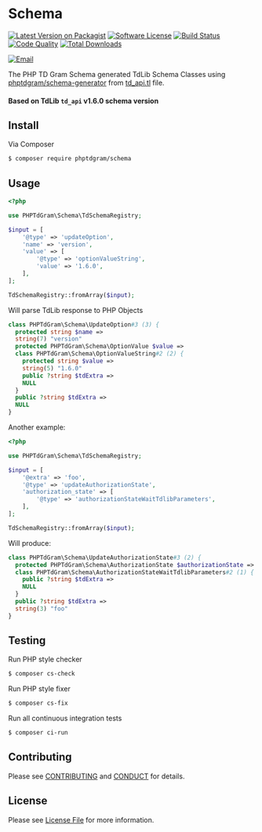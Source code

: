 # Schema

[![Latest Version on Packagist][ico-version]][link-packagist]
[![Software License][ico-license]](LICENSE)
[![Build Status][ico-travis]][link-travis]
[![Code Quality][ico-quality]][link-scrutinizer]
[![Total Downloads][ico-downloads]][link-downloads]

[![Email][ico-email]][link-email]

The PHP TD Gram Schema generated TdLib Schema Classes using [phptdgram/schema-generator][link-generator] from [td_api.tl][link-td-api] file.

#### Based on TdLib `td_api` v1.6.0 schema version

## Install

Via Composer

```bash
$ composer require phptdgram/schema
```

## Usage

```php
<?php

use PHPTdGram\Schema\TdSchemaRegistry;

$input = [
    '@type' => 'updateOption',
    'name' => 'version',
    'value' => [
        '@type' => 'optionValueString',
        'value' => '1.6.0',
    ],
];

TdSchemaRegistry::fromArray($input);
```

Will parse TdLib response to PHP Objects

```php
class PHPTdGram\Schema\UpdateOption#3 (3) {
  protected string $name =>
  string(7) "version"
  protected PHPTdGram\Schema\OptionValue $value =>
  class PHPTdGram\Schema\OptionValueString#2 (2) {
    protected string $value =>
    string(5) "1.6.0"
    public ?string $tdExtra =>
    NULL
  }
  public ?string $tdExtra =>
  NULL
}
```

Another example:

```php
<?php

use PHPTdGram\Schema\TdSchemaRegistry;

$input = [
    '@extra' => 'foo',
    '@type' => 'updateAuthorizationState',
    'authorization_state' => [
        '@type' => 'authorizationStateWaitTdlibParameters',
    ],
];

TdSchemaRegistry::fromArray($input);
```

Will produce:

```php
class PHPTdGram\Schema\UpdateAuthorizationState#3 (2) {
  protected PHPTdGram\Schema\AuthorizationState $authorizationState =>
  class PHPTdGram\Schema\AuthorizationStateWaitTdlibParameters#2 (1) {
    public ?string $tdExtra =>
    NULL
  }
  public ?string $tdExtra =>
  string(3) "foo"
}
```

## Testing

Run PHP style checker

```bash
$ composer cs-check
```

Run PHP style fixer

```bash
$ composer cs-fix
```

Run all continuous integration tests

```bash
$ composer ci-run
```

## Contributing

Please see [CONTRIBUTING](CONTRIBUTING.md) and [CONDUCT](CONDUCT.md) for details.

## License

Please see [License File](LICENSE) for more information.

[ico-version]: https://img.shields.io/packagist/v/phptdgram/schema.svg?style=flat-square

[ico-license]: https://img.shields.io/badge/license-MIT-brightgreen.svg?style=flat-square

[ico-travis]: https://img.shields.io/travis/com/phptdgram/schema/master.svg?style=flat-square

[ico-quality]: https://img.shields.io/scrutinizer/quality/g/phptdgram/schema?style=flat-square

[ico-downloads]: https://img.shields.io/packagist/dt/phptdgram/schema.svg?style=flat-square

[ico-email]: https://img.shields.io/badge/email-aurimas@niekis.lt-blue.svg?style=flat-square

[link-travis]: https://travis-ci.com/phptdgram/schema

[link-packagist]: https://packagist.org/packages/phptdgram/schema

[link-scrutinizer]: https://scrutinizer-ci.com/g/phptdgram/schema

[link-downloads]: https://packagist.org/packages/phptdgram/schema/stats

[link-generator]: https://github.com/phptdgram/schema-generator

[link-td-api]: https://github.com/tdlib/td/blob/v1.6.0/td/generate/scheme/td_api.tl

[link-email]: mailto:aurimas@niekis.lt

